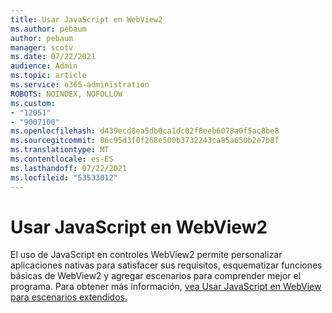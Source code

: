 ```yaml
---
title: Usar JavaScript en WebView2
ms.author: pebaum
author: pebaum
manager: scotv
ms.date: 07/22/2021
audience: Admin
ms.topic: article
ms.service: o365-administration
ROBOTS: NOINDEX, NOFOLLOW
ms.custom:
- "12051"
- "9007100"
ms.openlocfilehash: d439ecd8ea5db0ca1dc02f8eeb6078a0f5ac8be8
ms.sourcegitcommit: 86c95d3f0f268e500b3732243ca85a650b2e7b8f
ms.translationtype: MT
ms.contentlocale: es-ES
ms.lasthandoff: 07/22/2021
ms.locfileid: "53533012"
---
```

# <a name="use-javascript-in-webview2"></a>Usar JavaScript en WebView2

El uso de JavaScript en controles WebView2 permite personalizar aplicaciones nativas para satisfacer sus requisitos, esquematizar funciones básicas de WebView2 y agregar escenarios para comprender mejor el programa. Para obtener más información, [vea Usar JavaScript en WebView para escenarios extendidos.](/microsoft-edge/webview2/how-to/javascript)
